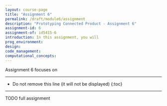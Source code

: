 ```yaml
---
layout: course-page
title: "Assignment 6"
permalink: /draft/module6/assignment
description: "Prototyping Connected Product - Assignment 6"
assignment-id: 6
assignment-of: id5415-6
introduction: In this assignment, you will
prog_environment: 
design: 
code_management: 
computational_concepts: 
---
```



Assignment 6 focuses on 


---

* Do not remove this line (it will not be displayed)
{:toc}

---

TODO full assignment